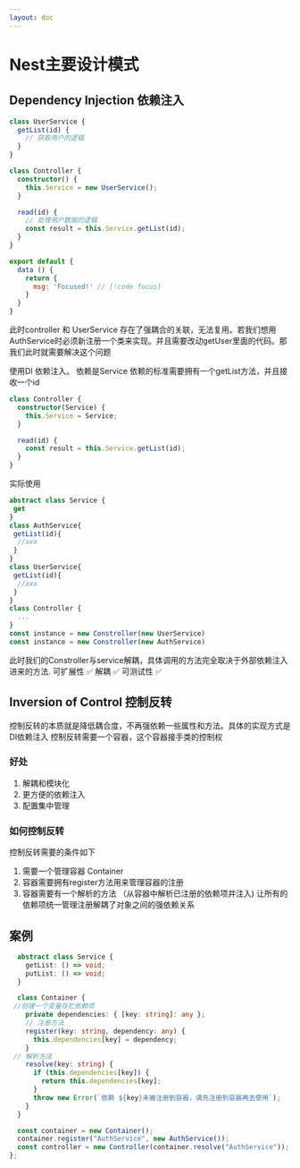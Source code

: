 ```yaml
--- 
layout: doc
---
```

# Nest主要设计模式

## Dependency Injection 依赖注入

```typescript
class UserService {
  getList(id) {
    // 获取用户的逻辑 
  }
}

class Controller {
  constructor() {
    this.Service = new UserService();
  }

  read(id) {
    // 处理用户数据的逻辑
    const result = this.Service.getList(id);  
  }
}
```

``` js
export default {
  data () {
    return {
      msg: 'Focused!' // [!code focus]
    }
  }
}

```

此时controller 和 UserService 存在了强耦合的关联，无法复用。若我们想用AuthService时必须新注册一个类来实现。并且需要改动getUser里面的代码。那我们此时就需要解决这个问题

 使用DI 依赖注入。 依赖是Service 依赖的标准需要拥有一个getList方法，并且接收一个id

```typescript
class Controller {
  constructor(Service) {
    this.Service = Service; 
  }

  read(id) {
    const result = this.Service.getList(id); 
  }
}

```

 实际使用

```typescript
abstract class Service {
 get
}
class AuthService{
 getList(id){
  //xxx
 }
}
class UserService{
 getList(id){
  //xxx
 }
}
class Controller {
  ...
}
const instance = new Constroller(new UserService)
const instance = new Constroller(new AuthService)
```

 此时我们的Constroller与service解耦，具体调用的方法完全取决于外部依赖注入进来的方法.
 可扩展性 ✅
 解耦    ✅
 可测试性 ✅

## Inversion of Control  控制反转

 控制反转的本质就是降低耦合度，不再强依赖一些属性和方法。具体的实现方式是DI依赖注入
 控制反转需要一个容器，这个容器接手类的控制权

### 好处

1. 解耦和模块化
2. 更方便的依赖注入
3. 配置集中管理

### 如何控制反转

 控制反转需要的条件如下

1. 需要一个管理容器  Container
2. 容器需要拥有register方法用来管理容器的注册
3. 容器需要有一个解析的方法 （从容器中解析已注册的依赖项并注入)
让所有的依赖项统一管理注册解耦了对象之间的强依赖关系

## 案例

```typescript
  abstract class Service {
    getList: () => void;
    putList: () => void;
  }

  class Container {
 //创建一个变量存贮依赖项
    private dependencies: { [key: string]: any };
    // 注册方法
    register(key: string, dependency: any) {
      this.dependencies[key] = dependency;
    }
 // 解析方法
    resolve(key: string) {
      if (this.dependencies[key]) {
        return this.dependencies[key];
      }
      throw new Error(`依赖 ${key}未被注册到容器，请先注册到容器再去使用`);
    }
  }

  const container = new Container();
  container.register("AuthService", new AuthService());
  const controller = new Controller(container.resolve("AuthService"));
};
```
